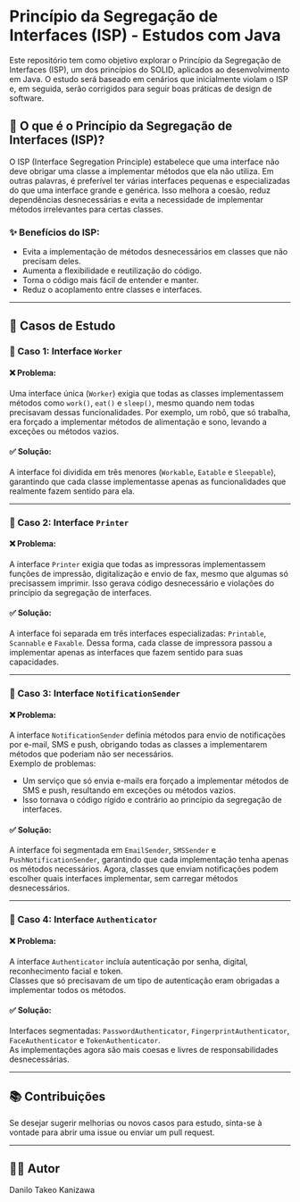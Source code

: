 # Princípio da Segregação de Interfaces (ISP) - Estudos com Java

Este repositório tem como objetivo explorar o Princípio da Segregação de Interfaces (ISP), um dos princípios do SOLID, aplicados ao desenvolvimento em Java. O estudo será baseado em cenários que inicialmente violam o ISP e, em seguida, serão corrigidos para seguir boas práticas de design de software.

## 📌 O que é o Princípio da Segregação de Interfaces (ISP)?

O ISP (Interface Segregation Principle) estabelece que uma interface não deve obrigar uma classe a implementar métodos que ela não utiliza. Em outras palavras, é preferível ter várias interfaces pequenas e especializadas do que uma interface grande e genérica. Isso melhora a coesão, reduz dependências desnecessárias e evita a necessidade de implementar métodos irrelevantes para certas classes.

### ✨ Benefícios do ISP:
- Evita a implementação de métodos desnecessários em classes que não precisam deles.
- Aumenta a flexibilidade e reutilização do código.
- Torna o código mais fácil de entender e manter.
- Reduz o acoplamento entre classes e interfaces.

---

## 🚀 Casos de Estudo

### 📌 Caso 1: Interface `Worker`
#### ❌ Problema:
Uma interface única (`Worker`) exigia que todas as classes implementassem métodos como `work()`, `eat()` e `sleep()`, mesmo quando nem todas precisavam dessas funcionalidades. Por exemplo, um robô, que só trabalha, era forçado a implementar métodos de alimentação e sono, levando a exceções ou métodos vazios.

#### ✅ Solução:
A interface foi dividida em três menores (`Workable`, `Eatable` e `Sleepable`), garantindo que cada classe implementasse apenas as funcionalidades que realmente fazem sentido para ela.

---

### 📌 Caso 2: Interface `Printer`
#### ❌ Problema:
A interface `Printer` exigia que todas as impressoras implementassem funções de impressão, digitalização e envio de fax, mesmo que algumas só precisassem imprimir. Isso gerava código desnecessário e violações do princípio da segregação de interfaces.

#### ✅ Solução:
A interface foi separada em três interfaces especializadas: `Printable`, `Scannable` e `Faxable`. Dessa forma, cada classe de impressora passou a implementar apenas as interfaces que fazem sentido para suas capacidades.

---

### 📌 Caso 3: Interface `NotificationSender`
#### ❌ Problema:
A interface `NotificationSender` definia métodos para envio de notificações por e-mail, SMS e push, obrigando todas as classes a implementarem métodos que poderiam não ser necessários.  
Exemplo de problemas:
- Um serviço que só envia e-mails era forçado a implementar métodos de SMS e push, resultando em exceções ou métodos vazios.  
- Isso tornava o código rígido e contrário ao princípio da segregação de interfaces.  

#### ✅ Solução:
A interface foi segmentada em `EmailSender`, `SMSSender` e `PushNotificationSender`, garantindo que cada implementação tenha apenas os métodos necessários. Agora, classes que enviam notificações podem escolher quais interfaces implementar, sem carregar métodos desnecessários.

---

### 📌 Caso 4: Interface `Authenticator`

#### ❌ Problema:
A interface `Authenticator` incluía autenticação por senha, digital, reconhecimento facial e token.  
Classes que só precisavam de um tipo de autenticação eram obrigadas a implementar todos os métodos.

#### ✅ Solução:
Interfaces segmentadas: `PasswordAuthenticator`, `FingerprintAuthenticator`, `FaceAuthenticator` e `TokenAuthenticator`.  
As implementações agora são mais coesas e livres de responsabilidades desnecessárias.

---

## 📚 Contribuições
Se desejar sugerir melhorias ou novos casos para estudo, sinta-se à vontade para abrir uma issue ou enviar um pull request.

---

## 👨‍💻 Autor
Danilo Takeo Kanizawa

